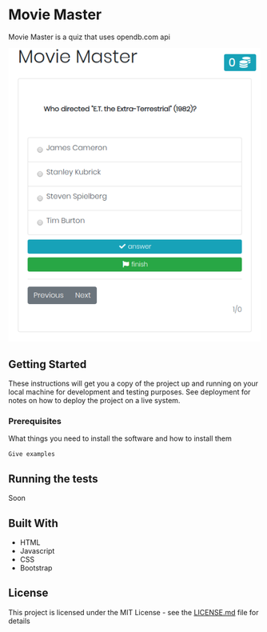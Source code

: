 # Movie Master

Movie Master is a quiz that uses opendb.com api

![Image of Yaktocat](./assets/movie-master.png)

## Getting Started

These instructions will get you a copy of the project up and running on your local machine for development and testing purposes. See deployment for notes on how to deploy the project on a live system.

### Prerequisites

What things you need to install the software and how to install them

```
Give examples
```


## Running the tests

Soon

## Built With

* HTML
* Javascript
* CSS
* Bootstrap

## License

This project is licensed under the MIT License - see the [LICENSE.md](LICENSE.md) file for details